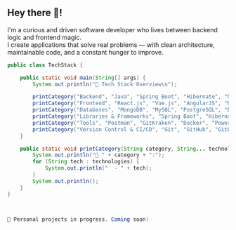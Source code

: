 ## Hey there 👋! 
I'm a curious and driven software developer who lives between backend logic and frontend magic.  
I create applications that solve real problems — with clean architecture, maintainable code, and a constant hunger to improve.  


```java
public class TechStack {

    public static void main(String[] args) {
        System.out.println("🔧 Tech Stack Overview\n");

        printCategory("Backend", "Java", "Spring Boot", "Hibernate", "Node.js", "Express.js");
        printCategory("Frontend", "React.js", "Vue.js", "AngularJS", "React Native", "Expo", "Android Studio");
        printCategory("Databases", "MongoDB", "MySQL", "PostgreSQL", "Elasticsearch", "Supabase");
        printCategory("Libraries & Frameworks", "Spring Boot", "Hibernate", "Redux", "Axios", "Bootstrap", "Material-UI", "Tailwind CSS");
        printCategory("Tools", "Postman", "GitKraken", "Docker", "Power BI");
        printCategory("Version Control & CI/CD", "Git", "GitHub", "GitLab");
    }

    public static void printCategory(String category, String... technologies) {
        System.out.println("📁 " + category + ":");
        for (String tech : technologies) {
            System.out.println("  - " + tech);
        }
        System.out.println();
    }
}



🚧 Personal projects in progress. Coming soon!
